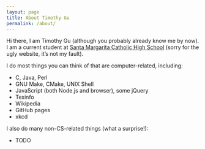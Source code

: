 ```yaml
---
layout: page
title: About Timothy Gu
permalink: /about/
---
```


Hi there, I am Timothy Gu (although you probably already know me by now).
I am a current student at [Santa Margarita Catholic High School](http://www.smhs.org)
(sorry for the ugly website, it’s not my fault).

I do most things you can think of that are computer-related, including:

- C, Java, Perl
- GNU Make, CMake, UNIX Shell
- JavaScript (both Node.js and browser), some jQuery
- Texinfo
- Wikipedia
- GitHub pages
- xkcd

I also do many non-CS-related things (what a surprise!):

- TODO
